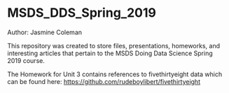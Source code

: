 # MSDS_DDS_Spring_2019
Author: Jasmine Coleman

This repository was created to store files, presentations, homeworks, and interesting articles
that pertain to the MSDS Doing Data Science Spring 2019 course.

The Homework for Unit 3 contains references to fivethirtyeight data which can be found here:
https://github.com/rudeboylibert/fivethirtyeight 
